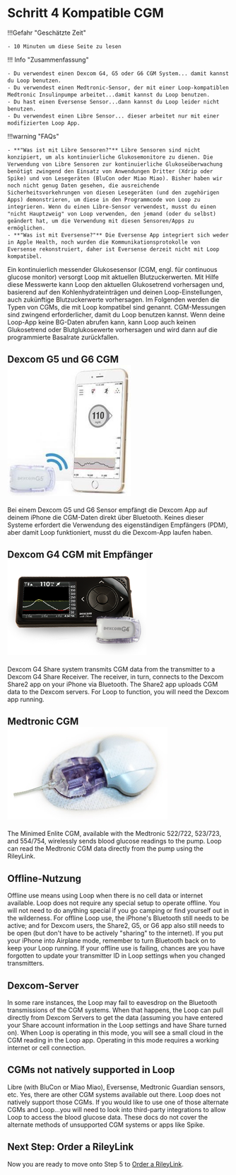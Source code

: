 # Schritt 4 Kompatible CGM

!!!Gefahr "Geschätzte Zeit"

    - 10 Minuten um diese Seite zu lesen

!!! Info "Zusammenfassung"

    - Du verwendest einen Dexcom G4, G5 oder G6 CGM System... damit kannst du Loop benutzen.
    - Du verwendest einen Medtronic-Sensor, der mit einer Loop-kompatiblen Medtronic Insulinpumpe arbeitet...damit kannst du Loop benutzen.
    - Du hast einen Eversense Sensor...dann kannst du Loop leider nicht benutzen.
    - Du verwendest einen Libre Sensor... dieser arbeitet nur mit einer modifizierten Loop App.

!!!warning "FAQs"

    - **"Was ist mit Libre Sensoren?"** Libre Sensoren sind nicht konzipiert, um als kontinuierliche Glukosemonitore zu dienen. Die Verwendung von Libre Sensoren zur kontinuierliche Glukoseüberwachung benötigt zwingend den Einsatz von Anwendungen Dritter (Xdrip oder Spike) und von Lesegeräten (BluCon oder Miao Miao). Bisher haben wir noch nicht genug Daten gesehen, die ausreichende Sicherheitsvorkehrungen von diesen Lesegeräten (und den zugehörigen Apps) demonstrieren, um diese in den Programmcode von Loop zu integrieren. Wenn du einen Libre-Sensor verwendest, musst du einen "nicht Hauptzweig" von Loop verwenden, den jemand (oder du selbst) geändert hat, um die Verwendung mit diesen Sensoren/Apps zu ermöglichen.
    - **"Was ist mit Eversense?"** Die Eversense App integriert sich weder in Apple Health, noch wurden die Kommunikationsprotokolle von Eversense rekonstruiert, daher ist Eversense derzeit nicht mit Loop kompatibel.

Ein kontinuierlich messender Glukosesensor (CGM, engl. für continuous glucose monitor) versorgt Loop mit aktuellen Blutzuckerwerten. Mit Hilfe diese Messwerte kann Loop den aktuellen Glukosetrend vorhersagen und, basierend auf den Kohlenhydrateinträgen und deinen Loop-Einstellungen, auch zukünftige Blutzuckerwerte vorhersagen. Im Folgenden werden die Typen von CGMs, die mit Loop kompatibel sind genannt. CGM-Messungen sind zwingend erforderlicher, damit du Loop benutzen kannst. Wenn deine Loop-App keine BG-Daten abrufen kann, kann Loop auch keinen Glukosetrend oder Blutglukosewerte vorhersagen und wird dann auf die programmierte Basalrate zurückfallen.

## Dexcom G5 und G6 CGM ![G5](img/g5.jpg)

Bei einem Dexcom G5 und G6 Sensor empfängt die Dexcom App auf deinem iPhone die CGM-Daten direkt über Bluetooth. Keines dieser Systeme erfordert die Verwendung des eigenständigen Empfängers (PDM), aber damit Loop funktioniert, musst du die Dexcom-App laufen haben.

## Dexcom G4 CGM mit Empfänger ![G4 With Receiver](img/g4_receiver.png)

Dexcom G4 Share system transmits CGM data from the transmitter to a Dexcom G4 Share Receiver. The receiver, in turn, connects to the Dexcom Share2 app on your iPhone via Bluetooth. The Share2 app uploads CGM data to the Dexcom servers. For Loop to function, you will need the Dexcom app running.

## Medtronic CGM ![Enlite](img/enlite.png)

The Minimed Enlite CGM, available with the Medtronic 522/722, 523/723, and 554/754, wirelessly sends blood glucose readings to the pump. Loop can read the Medtronic CGM data directly from the pump using the RileyLink.

## Offline-Nutzung

Offline use means using Loop when there is no cell data or internet available. Loop does not require any special setup to operate offline. You will not need to do anything special if you go camping or find yourself out in the wilderness. For offline Loop use, the iPhone's Bluetooth still needs to be active; and for Dexcom users, the Share2, G5, or G6 app also still needs to be open (but don't have to be actively "sharing" to the internet). If you put your iPhone into Airplane mode, remember to turn Bluetooth back on to keep your Loop running. If your offline use is failing, chances are you have forgotten to update your transmitter ID in Loop settings when you changed transmitters.

## Dexcom-Server

In some rare instances, the Loop may fail to eavesdrop on the Bluetooth transmissions of the CGM systems.  When that happens, the Loop can pull directly from Dexcom Servers to get the data (assuming you have entered your Share account information in the Loop settings and have Share turned on). When Loop is operating in this mode, you will see a small cloud in the CGM reading in the Loop app. Operating in this mode requires a working internet or cell connection.

## CGMs not natively supported in Loop

Libre (with BluCon or Miao Miao), Eversense, Medtronic Guardian sensors, etc.  Yes, there are other CGM systems available out there. Loop does not natively support those CGMs.  If you would like to use one of those alternate CGMs and Loop...you will need to look into third-party integrations to allow Loop to access the blood glucose data.  These docs do not cover the alternate methods of unsupported CGM systems or apps like Spike.

## Next Step: Order a RileyLink

Now you are ready to move onto Step 5 to [Order a RileyLink](step5.md).
